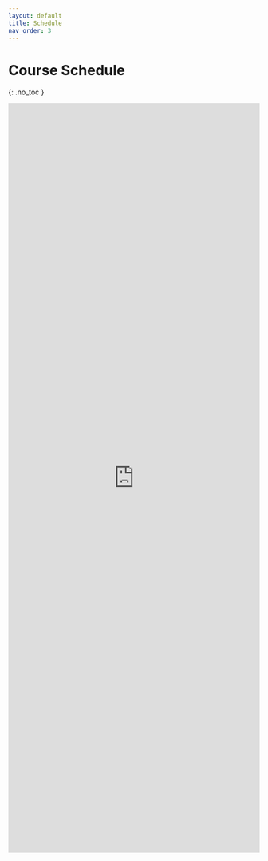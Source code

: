 ```yaml
---
layout: default
title: Schedule
nav_order: 3
---
```


# Course Schedule
{: .no_toc }

<iframe src="https://docs.google.com/spreadsheets/d/e/2PACX-1vRb5AVB9K1_Konnz1GF9czPMEabthcmtTScQck23kAdXErrKRvjXF1yxBnXpoSn84pq3sLo3jwrldH-/pubhtml?gid=0&amp;single=true&amp;widget=true&amp;headers=false" frameborder="0" style="overflow:hidden;height:1500;width:100%" height="1500" width="100%"></iframe>
